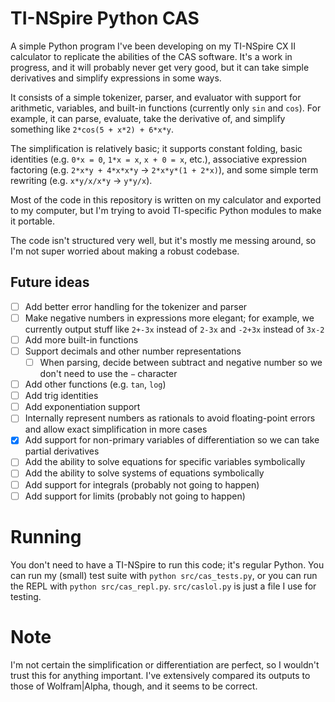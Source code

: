 # TI-NSpire Python CAS

A simple Python program I've been developing on my TI-NSpire CX II calculator to replicate the abilities of the CAS software. It's a work in progress, and it will probably never get very good, but it can take simple derivatives and simplify expressions in some ways.

It consists of a simple tokenizer, parser, and evaluator with support for arithmetic, variables, and built-in functions (currently only `sin` and `cos`). For example, it can parse, evaluate, take the derivative of, and simplify something like `2*cos(5 + x*2) + 6*x*y`.

The simplification is relatively basic; it supports constant folding, basic identities (e.g. `0*x = 0`, `1*x = x`, `x + 0 = x`, etc.), associative expression factoring (e.g. `2*x*y + 4*x*x*y` -> `2*x*y*(1 + 2*x)`), and some simple term rewriting (e.g. `x*y/x/x*y` -> `y*y/x`).

Most of the code in this repository is written on my calculator and exported to my computer, but I'm trying to avoid TI-specific Python modules to make it portable.

The code isn't structured very well, but it's mostly me messing around, so I'm not super worried about making a robust codebase.

## Future ideas
- [ ] Add better error handling for the tokenizer and parser
- [ ] Make negative numbers in expressions more elegant; for example, we currently output stuff like `2+-3x` instead of `2-3x` and `-2+3x` instead of `3x-2`
- [ ] Add more built-in functions
- [ ] Support decimals and other number representations
  - [ ] When parsing, decide between subtract and negative number so we don't need to use the `−` character
- [ ] Add other functions (e.g. `tan`, `log`)
- [ ] Add trig identities
- [ ] Add exponentiation support
- [ ] Internally represent numbers as rationals to avoid floating-point errors and allow exact simplification in more cases
- [X] Add support for non-primary variables of differentiation so we can take partial derivatives
- [ ] Add the ability to solve equations for specific variables symbolically
- [ ] Add the ability to solve systems of equations symbolically
- [ ] Add support for integrals (probably not going to happen)
- [ ] Add support for limits (probably not going to happen)

# Running
You don't need to have a TI-NSpire to run this code; it's regular Python.
You can run my (small) test suite with `python src/cas_tests.py`, or you can run the REPL with `python src/cas_repl.py`.
`src/caslol.py` is just a file I use for testing.

# Note
I'm not certain the simplification or differentiation are perfect, so I wouldn't trust this for anything important. I've extensively compared its outputs to those of Wolfram|Alpha, though, and it seems to be correct.